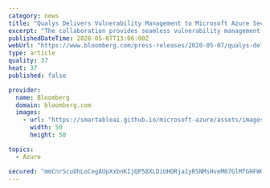 ```yaml
---
category: news
title: "Qualys Delivers Vulnerability Management to Microsoft Azure Security Center for Virtual Machines and Containers"
excerpt: "The collaboration provides seamless vulnerability management for cu"
publishedDateTime: 2020-05-07T13:06:00Z
webUrl: "https://www.bloomberg.com/press-releases/2020-05-07/qualys-delivers-vulnerability-management-to-microsoft-azure-security-center-for-virtual-machines-and-containers"
type: article
quality: 37
heat: 37
published: false

provider:
  name: Bloomberg
  domain: bloomberg.com
  images:
    - url: "https://smartableai.github.io/microsoft-azure/assets/images/organizations/bloomberg.com-50x50.jpg"
      width: 50
      height: 50

topics:
  - Azure

secured: "mmCnrScuOhLoCegAUpXxbnKIjQP58XLDiUHORja1yRSNMsHveM07GlMfGHFWOdlNa3ugHOuJYhhyeI5ZF81LZjgKRUzNZTeT+Wmve1wSpHMzTcBDGCUtruVxV1tka0IymB6+g4heLABnG56BHIPTscc4cobUJKe9ms4yHp/Iz3pDk3GV+9vG3bYbyV0uZhK6mdWCWcdxJdMWzRdbboa1vqVHvAct/4v2Mu3kNRjN96ZbFmuzGzHFDnBhe2OyUNwyDNcafu3bFFh0e7nhIX068LOxZ0HKGYFGznr1SuHiyz1XqqdImuwZsfaak0K+k3d3;UCgZO3/sWSBzEYNY1QaM7w=="
---
```


